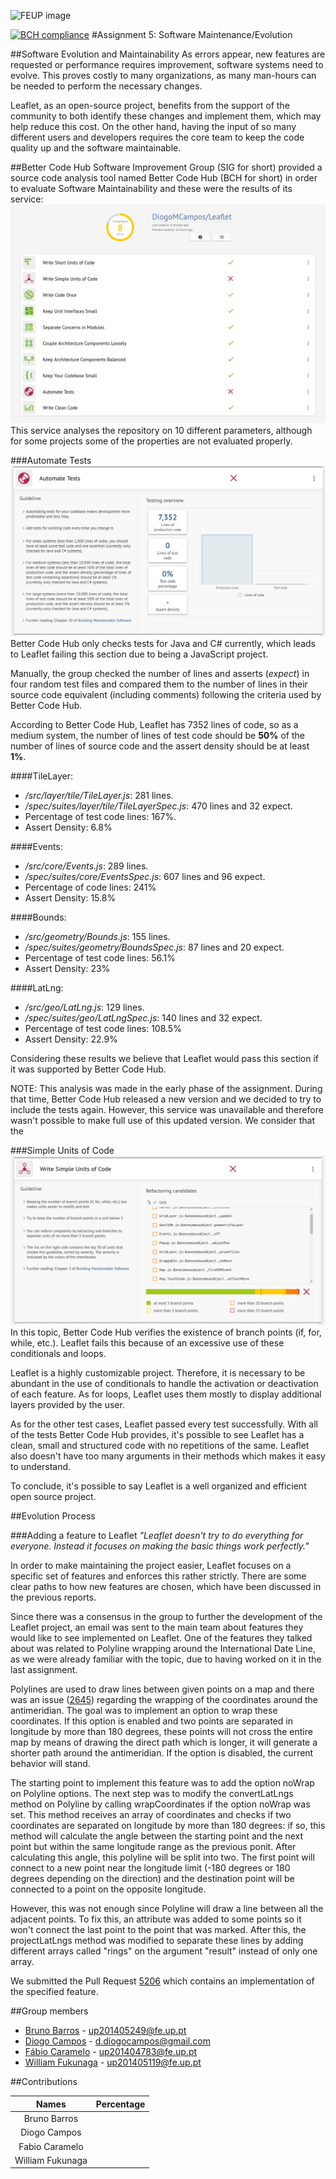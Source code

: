 ![FEUP image](https://sigarra.up.pt/feup/pt/WEB_GESSI_DOCS.download_file?p_name=F-370784536/logo_cores_oficiais.jpg)

 [![BCH compliance](https://bettercodehub.com/edge/badge/DiogoMCampos/Leaflet)](https://bettercodehub.com)
#Assignment 5: Software Maintenance/Evolution

##Software Evolution and Maintainability
As errors appear, new features are requested or performance requires improvement, software systems need to evolve. This proves costly to many organizations, as many man-hours can be needed to perform the necessary changes.

Leaflet, as an open-source project, benefits from the support of the community to both identify these changes and implement them, which may help reduce this cost. On the other hand, having the input of so many different users and developers requires the core team to keep the code quality up and the software maintainable.

##Better Code Hub
Software Improvement Group (SIG for short) provided a source code analysis tool named Better Code Hub (BCH for short) in order to evaluate Software Maintainability and these were the results of its service:
![Results](https://raw.githubusercontent.com/DiogoMCampos/Leaflet/ESOF-Documentation/ESOF-docs/resources/BCH%20Results.png)
This service analyses the repository on 10 different parameters, although for some projects some of the properties are not evaluated properly.  

###Automate Tests
![Automate Tests](https://raw.githubusercontent.com/DiogoMCampos/Leaflet/ESOF-Documentation/ESOF-docs/resources/9.AutomateTests.png)
Better Code Hub only checks tests for Java and C# currently, which leads to Leaflet failing this section due to being a JavaScript project.

Manually, the group checked the number of lines and asserts (*expect*) in four random test files and compared them to the number of lines in their source code equivalent (including comments) following the criteria used by Better Code Hub.

According to Better Code Hub, Leaflet has 7352 lines of code, so as a medium system, the number of lines of test code should be **50%** of the number of lines of source code and the assert density should be at least **1%**.

####TileLayer:
*   */src/layer/tile/TileLayer.js*: 281 lines.
*   */spec/suites/layer/tile/TileLayerSpec.js*: 470 lines and 32 expect.
*   Percentage of test code lines: 167%.
*   Assert Density: 6.8%

####Events:
*   */src/core/Events.js*: 289 lines.
*   */spec/suites/core/EventsSpec.js*: 607 lines and 96 expect.
*   Percentage of code lines: 241%
*   Assert Density: 15.8%

####Bounds:
*   */src/geometry/Bounds.js*: 155 lines.
*   */spec/suites/geometry/BoundsSpec.js*: 87 lines and 20 expect.
*   Percentage of test code lines: 56.1%
*   Assert Density: 23%

####LatLng:
*   */src/geo/LatLng.js*: 129 lines.
*   */spec/suites/geo/LatLngSpec.js*: 140 lines and 32 expect.
*   Percentage of test code lines: 108.5%
*   Assert Density: 22.9%

Considering these results we believe that Leaflet would pass this section if it was supported by Better Code Hub.

NOTE: This analysis was made in the early phase of the assignment. During that time, Better Code Hub released a new version and we decided to try to include the tests again. However, this service was unavailable and therefore wasn't possible to make full use of this updated version. We consider that the 

###Simple Units of Code
![Simple Units of Code](https://github.com/DiogoMCampos/Leaflet/blob/ESOF-Documentation/ESOF-docs/resources/2.%20SimpleUnits.png?raw=true)
In this topic, Better Code Hub verifies the existence of branch points (if, for, while, etc.).
Leaflet fails this because of an excessive use of these conditionals and loops.

Leaflet is a highly customizable project. Therefore, it is necessary to be abundant in the use of conditionals to handle the activation or deactivation of each feature.
As for loops, Leaflet uses them mostly to display additional layers provided by the user.

As for the other test cases, Leaflet passed every test successfully.
With all of the tests Better Code Hub provides, it's possible to see Leaflet has a clean, small and structured code with no repetitions of the same. Leaflet also doesn't have too many arguments in their methods which makes it easy to understand.

To conclude, it's possible to say Leaflet is a well organized and efficient open source project.

##Evolution Process

###Adding a feature to Leaflet
*"Leaflet doesn't try to do everything for everyone. Instead it focuses on making the basic things work perfectly."*

In order to make maintaining the project easier, Leaflet focuses on a specific set of features and enforces this rather strictly. There are some clear paths to how new features are chosen, which have been discussed in the previous reports. 

Since there was a consensus in the group to further the development of the Leaflet project, an email was sent to the main team about features they would like to see implemented on Leaflet. One of the features they talked about was related to Polyline wrapping around the International Date Line, as we were already familiar with the topic, due to having worked on it in the last assignment.

Polylines are used to draw lines between given points on a map and there was an issue ([2645](https://github.com/Leaflet/Leaflet/issues/2645)) regarding the wrapping of the coordinates around the antimeridian. The goal was to implement an option to wrap these coordinates. If this option is enabled and two points are separated in longitude by more than 180 degrees, these points will not cross the entire map by means of drawing the direct path which is longer, it will generate a shorter path around the antimeridian. If the option is disabled, the current behavior will stand.

The starting point to implement this feature was to add the option noWrap on Polyline options. The next step was to modify the convertLatLngs method on Polyline by calling wrapCoordinates if the option noWrap was set. This method receives an array of coordinates and checks if two coordinates are separated on longitude by more than 180 degrees: if so, this method will calculate the angle between the starting point and the next point but within the same longitude range as the previous ponit. After calculating this angle, this polyline will be split into two. The first point will connect to a new point near the longitude limit (-180 degrees or 180 degrees depending on the direction) and the destination point will be connected to a point on the opposite longitude.

However, this was not enough since Polyline will draw a line between all the adjacent points. To fix this, an attribute was added to some points so it won't connect the last point to the point that was marked. After this, the projectLatLngs method was modified to separate these lines by adding different arrays called "rings" on the argument "result" instead of only one array.

We submitted the Pull Request [5206](https://github.com/Leaflet/Leaflet/pull/5206) which contains an implementation of the specified feature.

##Group members
*   [Bruno Barros](https://github.com/BrunoBarros21) - up201405249@fe.up.pt
*   [Diogo Campos](https://github.com/DiogoMCampos) - d.diogocampos@gmail.com
*   [Fábio Caramelo](https://github.com/Caramelo18) - up201404783@fe.up.pt
*   [William Fukunaga](https://github.com/williamnf) - up201405119@fe.up.pt

##Contributions

|       **Names**   | **Percentage** |
|:----------------:	|:------------:	|
| Bruno Barros     	|           	|
| Diogo Campos     	|           	|
| Fabio Caramelo   	|           	|
| William Fukunaga 	|           	|
